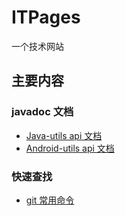 # ITPages

 一个技术网站
 
## 主要内容
### javadoc 文档

- [Java-utils api 文档](https://itxiaox.github.io/ITPages/doc/java-utils/index "Java-utils api 文档")
- [Android-utils api 文档](https://itxiaox.github.io/ITPages/doc/android-utils/index "Android-utils api 文档")

### 快速查找

- [git 常用命令](https://github.com/itxiaox/ITPages/blob/master/%E5%BF%AB%E9%80%9F%E6%9F%A5%E6%89%BE/git%E5%B8%B8%E7%94%A8%E5%91%BD%E4%BB%A4.md "git 常用命令")

